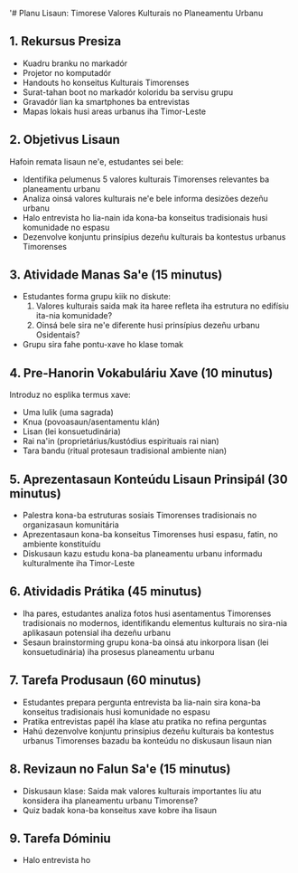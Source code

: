 '# Planu Lisaun: Timorese Valores Kulturais no Planeamentu Urbanu

## 1. Rekursus Presiza

- Kuadru branku no markadór
- Projetor no komputadór
- Handouts ho konseitus Kulturais Timorenses
- Surat-tahan boot no markadór koloridu ba servisu grupu
- Gravadór lian ka smartphones ba entrevistas
- Mapas lokais husi areas urbanus iha Timor-Leste

## 2. Objetivus Lisaun

Hafoin remata lisaun ne'e, estudantes sei bele:
- Identifika pelumenus 5 valores kulturais Timorenses relevantes ba planeamentu urbanu
- Analiza oinsá valores kulturais ne'e bele informa desizões dezeñu urbanu
- Halo entrevista ho lia-nain ida kona-ba konseitus tradisionais husi komunidade no espasu
- Dezenvolve konjuntu prinsípius dezeñu kulturais ba kontestus urbanus Timorenses

## 3. Atividade Manas Sa'e (15 minutus)

- Estudantes forma grupu kiik no diskute:
  1. Valores kulturais saida mak ita haree refleta iha estrutura no edifísiu ita-nia komunidade?
  2. Oinsá bele sira ne'e diferente husi prinsípius dezeñu urbanu Osidentais?
- Grupu sira fahe pontu-xave ho klase tomak

## 4. Pre-Hanorin Vokabuláriu Xave (10 minutus)

Introduz no esplika termus xave:
- Uma lulik (uma sagrada)
- Knua (povoasaun/asentamentu klán)  
- Lisan (lei konsuetudinária)
- Rai na'in (proprietárius/kustódius espirituais rai nian)
- Tara bandu (ritual protesaun tradisional ambiente nian)

## 5. Aprezentasaun Konteúdu Lisaun Prinsipál (30 minutus)

- Palestra kona-ba estruturas sosiais Timorenses tradisionais no organizasaun komunitária
- Aprezentasaun kona-ba konseitus Timorenses husi espasu, fatin, no ambiente konstituídu
- Diskusaun kazu estudu kona-ba planeamentu urbanu informadu kulturalmente iha Timor-Leste

## 6. Atividadis Prátika (45 minutus)  

- Iha pares, estudantes analiza fotos husi asentamentus Timorenses tradisionais no modernos, identifikandu elementus kulturais no sira-nia aplikasaun potensial iha dezeñu urbanu
- Sesaun brainstorming grupu kona-ba oinsá atu inkorpora lisan (lei konsuetudinária) iha prosesus planeamentu urbanu

## 7. Tarefa Produsaun (60 minutus)

- Estudantes prepara pergunta entrevista ba lia-nain sira kona-ba konseitus tradisionais husi komunidade no espasu  
- Pratika entrevistas papél iha klase atu pratika no refina perguntas
- Hahú dezenvolve konjuntu prinsípius dezeñu kulturais ba kontestus urbanus Timorenses bazadu ba konteúdu no diskusaun lisaun nian

## 8. Revizaun no Falun Sa'e (15 minutus)

- Diskusaun klase: Saida mak valores kulturais importantes liu atu konsidera iha planeamentu urbanu Timorense?
- Quiz badak kona-ba konseitus xave kobre iha lisaun

## 9. Tarefa Dóminiu

- Halo entrevista ho